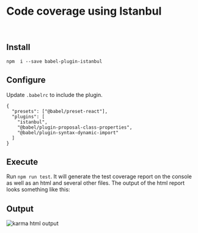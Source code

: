 # Code coverage using Istanbul

&nbsp;

## Install

`npm  i --save babel-plugin-istanbul`

## Configure

Update `.babelrc` to include the plugin.

    {
      "presets": ["@babel/preset-react"],
      "plugins": [
        "istanbul",
        "@babel/plugin-proposal-class-properties",
        "@babel/plugin-syntax-dynamic-import"
      ]
    }

## Execute

Run `npm run test`. It will generate the test coverage report on the console as well as an html and several other files. The output of the html report looks something like this:


## Output

![karma html output](https://firebasestorage.googleapis.com/v0/b/jsdrome.appspot.com/o/karma-html-output.jpg?alt=media&token=4d3231c9-bfe1-46b0-80af-5b97646ccaea "karma html output")